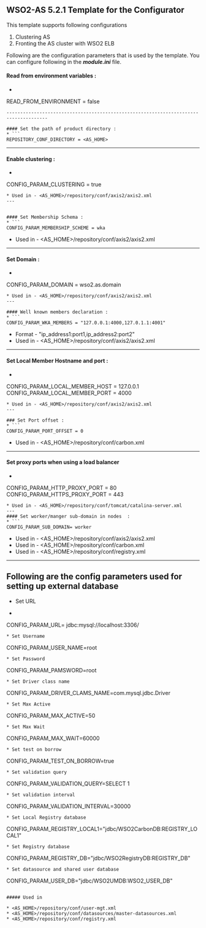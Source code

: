 WSO2-AS 5.2.1 Template for the Configurator
-------------------------------------------------------------------------------------

This template supports following configurations

1. Clustering AS
2. Fronting the AS cluster with WSO2 ELB

Following are the configuration parameters that is used by the template.
You can configure following in the ***module.ini*** file.

#### Read from environment variables :
* ```
READ_FROM_ENVIRONMENT = false
```
-------------------------------------------------------------------------------------

#### Set the path of product directory :
* ```
REPOSITORY_CONF_DIRECTORY = <AS_HOME>
```
---

#### Enable clustering : 
* ```
CONFIG_PARAM_CLUSTERING = true
```
* Used in - <AS_HOME>/repository/conf/axis2/axis2.xml
---


#### Set Membership Schema :
* ```
CONFIG_PARAM_MEMBERSHIP_SCHEME = wka
```
* Used in - <AS_HOME>/repository/conf/axis2/axis2.xml
---
        
#### Set Domain :
* ```
CONFIG_PARAM_DOMAIN = wso2.as.domain
```
* Used in - <AS_HOME>/repository/conf/axis2/axis2.xml
---

#### Well known members declaration :
* ```
CONFIG_PARAM_WKA_MEMBERS = "127.0.0.1:4000,127.0.1.1:4001"
```
* Format - "ip_address1:port1,ip_address2:port2"
* Used in - <AS_HOME>/repository/conf/axis2/axis2.xml
---

#### Set Local Member Hostname and port :
* ```
CONFIG_PARAM_LOCAL_MEMBER_HOST = 127.0.0.1
CONFIG_PARAM_LOCAL_MEMBER_PORT = 4000
```
* Used in - <AS_HOME>/repository/conf/axis2/axis2.xml
---

### Set Port offset :
* ```
CONFIG_PARAM_PORT_OFFSET = 0
```
* Used in - <AS_HOME>/repository/conf/carbon.xml
---
#### Set proxy ports when using a load balancer
* ```
CONFIG_PARAM_HTTP_PROXY_PORT = 80
CONFIG_PARAM_HTTPS_PROXY_PORT = 443
```
* Used in - <AS_HOME>/repository/conf/tomcat/catalina-server.xml
---
#### Set worker/manger sub-domain in nodes  :
* ```
CONFIG_PARAM_SUB_DOMAIN= worker
```
* Used in - <AS_HOME>/repository/conf/axis2/axis2.xml
* Used in - <AS_HOME>/repository/conf/carbon.xml
* Used in - <AS_HOME>/repository/conf/registry.xml
---

## Following are the config parameters used for setting up external database 
* Set URL
* ```
CONFIG_PARAM_URL= jdbc:mysql://localhost:3306/
```
* Set Username
```
CONFIG_PARAM_USER_NAME=root
```
* Set Password
```
CONFIG_PARAM_PAMSWORD=root
```
* Set Driver class name
```
CONFIG_PARAM_DRIVER_CLAMS_NAME=com.mysql.jdbc.Driver
```
* Set Max Active
```
CONFIG_PARAM_MAX_ACTIVE=50
```
* Set Max Wait
```
CONFIG_PARAM_MAX_WAIT=60000
```
* Set test on borrow
```
CONFIG_PARAM_TEST_ON_BORROW=true
```
* Set validation query
```
CONFIG_PARAM_VALIDATION_QUERY=SELECT 1
```
* Set validation interval
```
CONFIG_PARAM_VALIDATION_INTERVAL=30000
```
* Set Local Registry database
```
CONFIG_PARAM_REGISTRY_LOCAL1="jdbc/WSO2CarbonDB:REGISTRY_LOCAL1"
```
* Set Registry database
```
CONFIG_PARAM_REGISTRY_DB="jdbc/WSO2RegistryDB:REGISTRY_DB"
```
* Set datasource and shared user database
```
CONFIG_PARAM_USER_DB="jdbc/WSO2UMDB:WSO2_USER_DB"
```

##### Used in 

* <AS_HOME>/repository/conf/user-mgt.xml
* <AS_HOME>/repository/conf/datasources/master-datasources.xml
* <AS_HOME>/repository/conf/registry.xml

